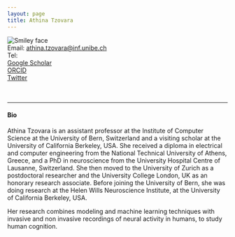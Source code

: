 ```yaml
---
layout: page
title: Athina Tzovara
---
```


<img align="left" style="display:inline" src="https://raw.githubusercontent.com/aath0/aath0.github.io/master/assets/img/TzovaraAthina_Picture.jpg" alt="Smiley face" style="padding:25px"/> <br/>
Email: athina.tzovara@inf.unibe.ch<br/>
Tel: <br/>
<a href="https://scholar.google.com/citations?user=XdOdIKYAAAAJ&hl=en">Google Scholar</a><br/>
<a href="https://orcid.org/0000-0002-7588-1418">ORCID</a><br/>
<a href="https://twitter.com/aath0">Twitter</a>
<br/>
<br/>
<br/>

---
#### Bio

Athina Tzovara is an assistant professor at the Institute of Computer Science at the University of Bern, Switzerland and a visiting scholar at the University of California Berkeley, USA. She received a diploma in electrical and computer engineering from the National Technical University of Athens, Greece, and a PhD in neuroscience from the University Hospital Centre of Lausanne, Switzerland. She then moved to the University of Zurich as a postdoctoral researcher and the University College London, UK as an honorary research associate. Before joining the University of Bern, she was doing research at the Helen Wills Neuroscience Institute, at the University of California Berkeley, USA. 

Her research combines modeling and machine learning techniques with invasive and non invasive recordings of neural activity in humans, to study human cognition.
